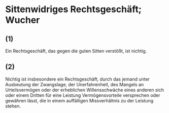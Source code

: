 # Sittenwidriges Rechtsgeschäft; Wucher



## (1)

 Ein Rechtsgeschäft, das gegen die guten Sitten verstößt, ist nichtig.

## (2)

 Nichtig ist insbesondere ein Rechtsgeschäft, durch das jemand unter Ausbeutung der Zwangslage, der Unerfahrenheit, des Mangels an Urteilsvermögen oder der erheblichen Willensschwäche eines anderen sich oder einem Dritten für eine Leistung Vermögensvorteile versprechen oder gewähren lässt, die in einem auffälligen Missverhältnis zu der Leistung stehen. 

